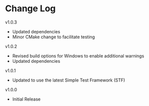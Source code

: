 # Change Log

v1.0.3

- Updated dependencies
- Minor CMake change to facilitate testing

v1.0.2

- Revised build options for Windows to enable additional warnings
- Updated dependencies

v1.0.1

- Updated to use the latest Simple Test Framework (STF)

v1.0.0

- Initial Release
